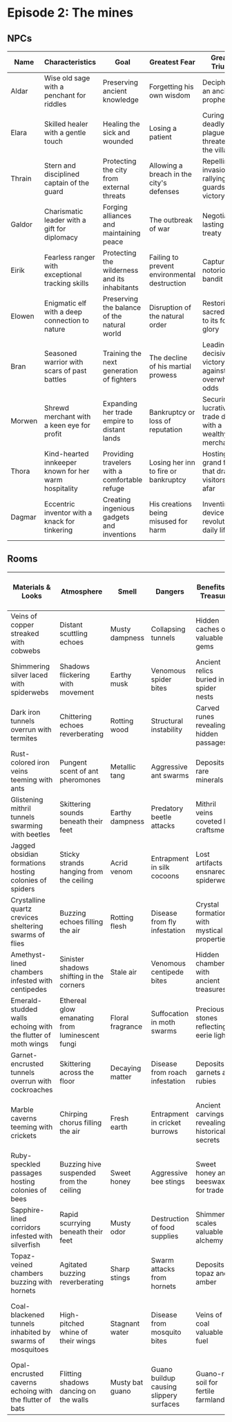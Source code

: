 # Episode 2: The mines

## NPCs

| Name   | Characteristics                                       | Goal                                          | Greatest Fear                                | Greatest Triumph                                         |
| ------ | ----------------------------------------------------- | --------------------------------------------- | -------------------------------------------- | -------------------------------------------------------- |
| Aldar  | Wise old sage with a penchant for riddles             | Preserving ancient knowledge                  | Forgetting his own wisdom                    | Deciphering an ancient prophecy                          |
| Elara  | Skilled healer with a gentle touch                    | Healing the sick and wounded                  | Losing a patient                             | Curing a deadly plague that threatened the village       |
| Thrain | Stern and disciplined captain of the guard            | Protecting the city from external threats     | Allowing a breach in the city's defenses     | Repelling an invasion and rallying the guards to victory |
| Galdor | Charismatic leader with a gift for diplomacy          | Forging alliances and maintaining peace       | The outbreak of war                          | Negotiating a lasting peace treaty                       |
| Eirik  | Fearless ranger with exceptional tracking skills      | Protecting the wilderness and its inhabitants | Failing to prevent environmental destruction | Capturing a notorious bandit leader                      |
| Elowen | Enigmatic elf with a deep connection to nature        | Preserving the balance of the natural world   | Disruption of the natural order              | Restoring a sacred grove to its former glory             |
| Bran   | Seasoned warrior with scars of past battles           | Training the next generation of fighters      | The decline of his martial prowess           | Leading a decisive victory against overwhelming odds     |
| Morwen | Shrewd merchant with a keen eye for profit            | Expanding her trade empire to distant lands   | Bankruptcy or loss of reputation             | Securing a lucrative trade deal with a wealthy merchant  |
| Thora  | Kind-hearted innkeeper known for her warm hospitality | Providing travelers with a comfortable refuge | Losing her inn to fire or bankruptcy         | Hosting a grand festival that draws visitors from afar   |
| Dagmar | Eccentric inventor with a knack for tinkering         | Creating ingenious gadgets and inventions     | His creations being misused for harm         | Inventing a device that revolutionizes daily life        |

## Rooms

| Materials & Looks                                            | Atmosphere                                     | Smell            | Dangers                                 | Benefits or Treasure                          | Clues about Previous Visitors                        |
| ------------------------------------------------------------ | ---------------------------------------------- | ---------------- | --------------------------------------- | --------------------------------------------- | ---------------------------------------------------- |
| Veins of copper streaked with cobwebs                        | Distant scuttling echoes                       | Musty dampness   | Collapsing tunnels                      | Hidden caches of valuable gems                | Discarded tools of Dwarven miners                    |
| Shimmering silver laced with spiderwebs                      | Shadows flickering with movement               | Earthy musk      | Venomous spider bites                   | Ancient relics buried in spider nests         | Torn pages from a journal written in Elvish          |
| Dark iron tunnels overrun with termites                      | Chittering echoes reverberating                | Rotting wood     | Structural instability                  | Carved runes revealing hidden passages        | Weathered engravings in a forgotten tongue           |
| Rust-colored iron veins teeming with ants                    | Pungent scent of ant pheromones                | Metallic tang    | Aggressive ant swarms                   | Deposits of rare minerals                     | Crumbling ant nests clinging to the walls            |
| Glistening mithril tunnels swarming with beetles             | Skittering sounds beneath their feet           | Earthy dampness  | Predatory beetle attacks                | Mithril veins coveted by craftsmen            | Shimmering trails of iridescent beetle shells        |
| Jagged obsidian formations hosting colonies of spiders       | Sticky strands hanging from the ceiling        | Acrid venom      | Entrapment in silk cocoons              | Lost artifacts ensnared in spiderwebs         | Carved runes in an ancient Dwarven dialect           |
| Crystalline quartz crevices sheltering swarms of flies       | Buzzing echoes filling the air                 | Rotting flesh    | Disease from fly infestation            | Crystal formations with mystical properties   | Piles of discarded insect wings strewn about         |
| Amethyst-lined chambers infested with centipedes             | Sinister shadows shifting in the corners       | Stale air        | Venomous centipede bites                | Hidden chambers with ancient treasures        | Fragments of pottery from a forgotten civilization   |
| Emerald-studded walls echoing with the flutter of moth wings | Ethereal glow emanating from luminescent fungi | Floral fragrance | Suffocation in moth swarms              | Precious stones reflecting eerie light        | Carved runes revealing hidden passages               |
| Garnet-encrusted tunnels overrun with cockroaches            | Skittering across the floor                    | Decaying matter  | Disease from roach infestation          | Deposits of garnets and rubies                | Gnawed timbers and hollowed-out support beams        |
| Marble caverns teeming with crickets                         | Chirping chorus filling the air                | Fresh earth      | Entrapment in cricket burrows           | Ancient carvings revealing historical secrets | Tunnel walls covered in intricate cricket tunnels    |
| Ruby-speckled passages hosting colonies of bees              | Buzzing hive suspended from the ceiling        | Sweet honey      | Aggressive bee stings                   | Sweet honey and beeswax for trade             | Broken remnants of hornet nests clinging to ledges   |
| Sapphire-lined corridors infested with silverfish            | Rapid scurrying beneath their feet             | Musty odor       | Destruction of food supplies            | Shimmering scales valuable for alchemy        | Shimmering trails of silverfish scales on the walls  |
| Topaz-veined chambers buzzing with hornets                   | Agitated buzzing reverberating                 | Sharp stings     | Swarm attacks from hornets              | Deposits of topaz and amber                   | Tattered remnants of a wizard's robe                 |
| Coal-blackened tunnels inhabited by swarms of mosquitoes     | High-pitched whine of their wings              | Stagnant water   | Disease from mosquito bites             | Veins of coal valuable for fuel               | Pools of stagnant water teeming with mosquito larvae |
| Opal-encrusted caverns echoing with the flutter of bats      | Flitting shadows dancing on the walls          | Musty bat guano  | Guano buildup causing slippery surfaces | Guano-rich soil for fertile farmland          | Empty bat roosts clinging to the ceiling             |

